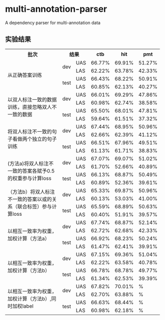 # multi-annotation-parser
A dependency parser for multi-annotation data

## 实验结果
<table>
  <tr>
    <th>批次</th>
    <th colspan="2">结果</th>
    <th>ctb</th>
    <th>hit</th>
    <th>pmt</th>
	</tr >
	<tr >
    <td rowspan="4">从正确答案训练</td>
    <td rowspan="2">dev</td>
    <td>UAS</td>
    <td>66.77%</td>
    <td>69.91%</td>
    <td>51.27%</td>
	</tr>
  <tr>
    <td>LAS</td>
    <td>62.22%</td>
    <td>63.78%</td>
    <td>42.33%</td>
	</tr>
	<tr>
    <td rowspan="2">test</td>
    <td>UAS</td>
    <td>66.43%</td>
    <td>68.22%</td>
    <td>50.91%</td>
	</tr>
	<tr>
    <td>LAS</td>
    <td>60.85%</td>
    <td>62.13%</td>
    <td>40.27%</td>
	</tr>
  
  <tr >
    <td rowspan="4">以双人标注一致的数据训练，直接忽略双人不一致的数据</td>
    <td rowspan="2">dev</td>
    <td>UAS</td>
    <td>66.01%</td>
    <td>69.29%</td>
    <td>47.86%</td>
	</tr>
  <tr>
    <td>LAS</td>
    <td>60.98%</td>
    <td>62.74%</td>
    <td>38.58%</td>
	</tr>
	<tr>
    <td rowspan="2">test</td>
    <td>UAS</td>
    <td>65.50%</td>
    <td>68.01%</td>
    <td>47.81%</td>
	</tr>
	<tr>
    <td>LAS</td>
    <td>59.64%</td>
    <td>61.51%</td>
    <td>37.32%</td>
	</tr>
  
  <tr >
    <td rowspan="4">将双人标注不一致的句子看做两个独立的句子训练</td>
    <td rowspan="2">dev</td>
    <td>UAS</td>
    <td>67.44%</td>
    <td>68.95%</td>
    <td>50.96%</td>
	</tr>
  <tr>
    <td>LAS</td>
    <td>62.66%</td>
    <td>62.39%</td>
    <td>41.12%</td>
	</tr>
	<tr>
    <td rowspan="2">test</td>
    <td>UAS</td>
    <td>66.51%</td>
    <td>67.96%</td>
    <td>49.51%</td>
	</tr>
	<tr>
    <td>LAS</td>
    <td>61.13%</td>
    <td>61.71%</td>
    <td>38.83%</td>
	</tr>
  
  <tr >
    <td rowspan="4">(方法a)将双人标注不一致的答案各赋予0.5的权重参与计算loss</td>
    <td rowspan="2">dev</td>
    <td>UAS</td>
    <td>67.07%</td>
    <td>69.07%</td>
    <td>51.02%</td>
	</tr>
  <tr>
    <td>LAS</td>
    <td>61.70%</td>
    <td>52.66%</td>
    <td>40.89%</td>
	</tr>
	<tr>
    <td rowspan="2">test</td>
    <td>UAS</td>
    <td>66.13%</td>
    <td>68.87%</td>
    <td>50.49%</td>
	</tr>
	<tr>
    <td>LAS</td>
    <td>60.89%</td>
    <td>52.36%</td>
    <td>39.61%</td>
	</tr>
  
   <tr >
    <td rowspan="4">（方法b）将双人标注不一致的答案以或的关系（联合标签）参与计算loss</td>
    <td rowspan="2">dev</td>
    <td>UAS</td>
    <td>65.33%</td>
    <td>69.87%</td>
    <td>50.96%</td>
  </tr>
  <tr>
    <td>LAS</td>
    <td>60.13%</td>
    <td>53.03%</td>
    <td>41.00%</td>
  </tr>
  <tr>
    <td rowspan="2">test</td>
    <td>UAS</td>
    <td>65.59%</td>
    <td>68.89%</td>
    <td>50.63%</td>
  </tr>
  <tr>
    <td>LAS</td>
    <td>60.40%</td>
    <td>51.91%</td>
    <td>39.57%</td>
  </tr>
  
  <tr >
    <td rowspan="4">以相互一致率为权重，加权计算（方法a）</td>
    <td rowspan="2">dev</td>
    <td>UAS</td>
    <td>67.74%</td>
    <td>68.87%</td>
    <td>52.14%</td>
  </tr>
  <tr>
    <td>LAS</td>
    <td>62.72%</td>
    <td>62.68%</td>
    <td>42.33%</td>
  </tr>
  <tr>
    <td rowspan="2">test</td>
    <td>UAS</td>
    <td>66.92%</td>
    <td>68.23%</td>
    <td>50.24%</td>
  </tr>
  <tr>
    <td>LAS</td>
    <td>61.47%</td>
    <td>62.41%</td>
    <td>39.91%</td>
  </tr>

  <tr >
    <td rowspan="4">以相互一致率为权重，加权计算（方法b）</td>
    <td rowspan="2">dev</td>
    <td>UAS</td>
    <td>67.15%</td>
    <td>69.36%</td>
    <td>51.04%</td>
  </tr>
  <tr>
    <td>LAS</td>
    <td>62.22%</td>
    <td>63.58%</td>
    <td>40.78%</td>
  </tr>
  <tr>
    <td rowspan="2">test</td>
    <td>UAS</td>
    <td>66.78%</td>
    <td>68.78%</td>
    <td>49.77%</td>
  </tr>
  <tr>
    <td>LAS</td>
    <td>61.34%</td>
    <td>62.53%</td>
    <td>39.39%</td>
  </tr>
  
  <tr >
    <td rowspan="4">以相互一致率为权重，加权计算（方法b）,同时加权label</td>
    <td rowspan="2">dev</td>
    <td>UAS</td>
    <td>67.82%</td>
    <td>70.01%</td>
    <td>%</td>
  </tr>
  <tr>
    <td>LAS</td>
    <td>62.70%</td>
    <td>63.88%</td>
    <td>%</td>
  </tr>
  <tr>
    <td rowspan="2">test</td>
    <td>UAS</td>
    <td>66.63%</td>
    <td>68.44%</td>
    <td>%</td>
  </tr>
  <tr>
    <td>LAS</td>
    <td>60.98%</td>
    <td>62.18%</td>
    <td>%</td>
  </tr>
</table>
